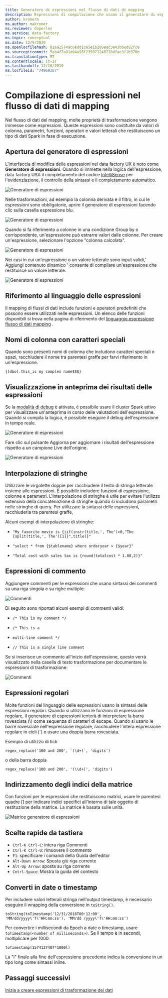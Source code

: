 ```yaml
---
title: Generatore di espressioni nel flusso di dati di mapping
description: Espressioni di compilazione che usano il generatore di espressioni nel mapping di flussi di dati in Azure Data Factory
author: kromerm
ms.author: makromer
ms.reviewer: daperlov
ms.service: data-factory
ms.topic: conceptual
ms.date: 12/9/2019
ms.openlocfilehash: 01aa2574ac6edd1ce5e1b209eac3e43bbed82fce
ms.sourcegitcommit: 5ab4f7a81d04a58f235071240718dfae3f1b370b
ms.translationtype: MT
ms.contentlocale: it-IT
ms.lasthandoff: 12/10/2019
ms.locfileid: "74969367"
---
```

# <a name="building-expressions-in-mapping-data-flow"></a>Compilazione di espressioni nel flusso di dati di mapping

Nel flusso di dati del mapping, molte proprietà di trasformazione vengono immesse come espressioni. Queste espressioni sono costituite da valori di colonna, parametri, funzioni, operatori e valori letterali che restituiscono un tipo di dati Spark in fase di esecuzione.

## <a name="opening-the-expression-builder"></a>Apertura del generatore di espressioni

L'interfaccia di modifica delle espressioni nel data factory UX è noto come **Generatore di espressioni**. Quando si immette nella logica dell'espressione, data factory USA il completamento del codice [IntelliSense](https://docs.microsoft.com/visualstudio/ide/using-intellisense?view=vs-2019) per l'evidenziazione, il controllo della sintassi e il completamento automatico.

![Generatore di espressioni](media/data-flow/xpb1.png "Generatore di espressioni")

Nelle trasformazioni, ad esempio la colonna derivata e il filtro, in cui le espressioni sono obbligatorie, aprire il generatore di espressioni facendo clic sulla casella espressione blu.

![Generatore di espressioni](media/data-flow/expressionbox.png "Generatore di espressioni")

Quando si fa riferimento a colonne in una condizione Group by o corrispondente, un'espressione può estrarre valori dalle colonne. Per creare un'espressione, selezionare l'opzione "colonna calcolata".

![Generatore di espressioni](media/data-flow/computedcolumn.png "Generatore di espressioni")

Nei casi in cui un'espressione o un valore letterale sono input validi,' Aggiungi contenuto dinamico ' consente di compilare un'espressione che restituisce un valore letterale.

![Generatore di espressioni](media/data-flow/add-dynamic-content.png "Generatore di espressioni")

## <a name="expression-language-reference"></a>Riferimento al linguaggio delle espressioni

Il mapping di flussi di dati include funzioni e operatori predefiniti che possono essere utilizzati nelle espressioni. Un elenco delle funzioni disponibili si trova nella pagina di riferimento del [linguaggio espressione flusso di dati mapping](data-flow-expression-functions.md) .

## <a name="column-names-with-special-characters"></a>Nomi di colonna con caratteri speciali

Quando sono presenti nomi di colonna che includono caratteri speciali o spazi, racchiudere il nome tra parentesi graffe per farvi riferimento in un'espressione.

```{[dbo].this_is my complex name$$$}```

## <a name="previewing-expression-results"></a>Visualizzazione in anteprima dei risultati delle espressioni

Se la [modalità di debug](concepts-data-flow-debug-mode.md) è attivata, è possibile usare il cluster Spark attivo per visualizzare un'anteprima in corso delle valutazioni dell'espressione. Quando si compila la logica, è possibile eseguire il debug dell'espressione in tempo reale. 

![Generatore di espressioni](media/data-flow/exp4b.png "Anteprima dati espressione")

Fare clic sul pulsante Aggiorna per aggiornare i risultati dell'espressione rispetto a un campione Live dell'origine.

![Generatore di espressioni](media/data-flow/exp5.png "Anteprima dati espressione")

## <a name="string-interpolation"></a>Interpolazione di stringhe

Utilizzare le virgolette doppie per racchiudere il testo di stringa letterale insieme alle espressioni. È possibile includere funzioni di espressione, colonne e parametri. L'interpolazione di stringhe è utile per evitare l'utilizzo estensivo della concatenazione di stringhe quando si includono parametri nelle stringhe di query. Per utilizzare la sintassi delle espressioni, racchiuderla tra parentesi graffe,

Alcuni esempi di interpolazione di stringhe:

* ```"My favorite movie is {iif(instr(title,', The')>0,"The {split(title,', The')[1]}",title)}"```

* ```"select * from {$tablename} where orderyear > {$year}"```

* ```"Total cost with sales tax is {round(totalcost * 1.08,2)}"```

## <a name="commenting-expressions"></a>Espressioni di commento

Aggiungere commenti per le espressioni che usano sintassi dei commenti su una riga singola e su righe multiple:

![Commenti](media/data-flow/comments.png "Commenti")

Di seguito sono riportati alcuni esempi di commenti validi:

* ```/* This is my comment */```

* ```/* This is a```
*   ```multi-line comment */```
   
* ```// This is a single line comment```

Se si inserisce un commento all'inizio dell'espressione, questo verrà visualizzato nella casella di testo trasformazione per documentare le espressioni di trasformazione:

![Commenti](media/data-flow/comments2.png "Commenti")

## <a name="regular-expressions"></a>Espressioni regolari

Molte funzioni del linguaggio delle espressioni usano la sintassi delle espressioni regolari. Quando si utilizzano le funzioni di espressione regolare, il generatore di espressioni tenterà di interpretare la barra rovesciata (\\) come sequenza di caratteri di escape. Quando si usano le barre rovesciate nell'espressione regolare, racchiudere l'intera espressione regolare in cicli (\`) o usare una doppia barra rovesciata.

Esempio di utilizzo di tick

```
regex_replace('100 and 200', `(\d+)`, 'digits')
```

o della barra doppia

```
regex_replace('100 and 200', '(\\d+)', 'digits')
```

## <a name="addressing-array-indexes"></a>Indirizzamento degli indici della matrice

Con funzioni per le espressioni che restituiscono matrici, usare le parentesi quadre [] per indicare indici specifici all'interno di tale oggetto di restituzione della matrice. La matrice è basata sulle unità.

![Matrice generatore di espressioni](media/data-flow/expb2.png "Anteprima dati espressione")

## <a name="keyboard-shortcuts"></a>Scelte rapide da tastiera

* ```Ctrl-K Ctrl-C```: intera riga Commenti
* ```Ctrl-K Ctrl-U```: rimuovere il commento
* ```F1```: specificare i comandi della Guida dell'editor
* ```Alt-Down Arrow```: Sposta giù riga corrente
* ```Alt-Up Arrow```: sposta su riga corrente
* ```Cntrl-Space```: Mostra la guida del contesto

## <a name="convert-to-dates-or-timestamps"></a>Converti in date o timestamp

Per includere valori letterali stringa nell'output timestamp, è necessario eseguire il wrapping della conversione in ```toString()```.

```toString(toTimestamp('12/31/2016T00:12:00', 'MM/dd/yyyy\'T\'HH:mm:ss'), 'MM/dd /yyyy\'T\'HH:mm:ss')```

Per convertire i millisecondi da Epoch a date o timestamp, usare `toTimestamp(<number of milliseconds>)`. Se il tempo è in secondi, moltiplicare per 1000.

```toTimestamp(1574127407*1000l)```

La "l" finale alla fine dell'espressione precedente indica la conversione in un tipo long come sintassi inline.

## <a name="next-steps"></a>Passaggi successivi

[Inizia a creare espressioni di trasformazione dei dati](data-flow-expression-functions.md)

